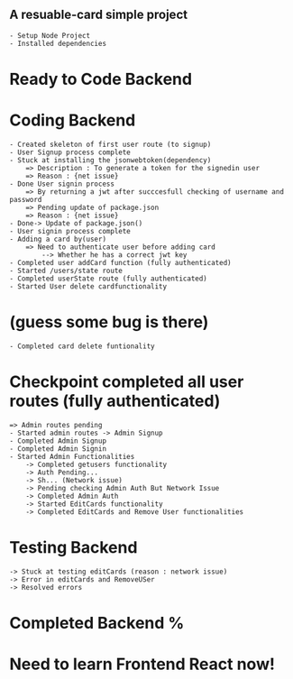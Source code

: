 ## A resuable-card simple project
    - Setup Node Project
    - Installed dependencies

# Ready to Code Backend
  # Coding Backend
    - Created skeleton of first user route (to signup)
    - User Signup process complete
    - Stuck at installing the jsonwebtoken(dependency)
        => Description : To generate a token for the signedin user 
        => Reason : {net issue}
    - Done User signin process 
        => By returning a jwt after succcesfull checking of username and password
        => Pending update of package.json 
        => Reason : {net issue}
    - Done-> Update of package.json() 
    - User signin process complete
    - Adding a card by(user)
        => Need to authenticate user before adding card
            --> Whether he has a correct jwt key
    - Completed user addCard function (fully authenticated)
    - Started /users/state route
    - Completed userState route (fully authenticated)
    - Started User delete cardfunctionality
  # (guess some bug is there)
    - Completed card delete funtionality    
  # Checkpoint completed all user routes (fully authenticated)
    => Admin routes pending
    - Started admin routes -> Admin Signup
    - Completed Admin Signup
    - Completed Admin Signin
    - Started Admin Functionalities 
        -> Completed getusers functionality
        -> Auth Pending...
        -> Sh... (Network issue)
        -> Pending checking Admin Auth But Network Issue
        -> Completed Admin Auth
        -> Started EditCards functionality
        -> Completed EditCards and Remove User functionalities
 # Testing Backend
    
    -> Stuck at testing editCards (reason : network issue)
    -> Error in editCards and RemoveUSer
    -> Resolved errors 
 # Completed Backend %


# Need to learn Frontend React now!
 